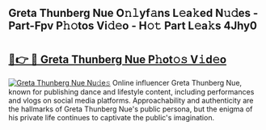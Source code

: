 ## Greta Thunberg Nue O𝚗𝚕yf𝚊ns L𝚎a𝚔ed N𝚞𝚍es - Part-Fpv P𝚑𝚘tos Vi𝚍𝚎o - H𝚘𝚝 Part L𝚎a𝚔s 4Jhy0

# <h2><a href="http://kf9jhv.oniu.top/?m=Greta+Thunberg+Nue">🔗👉 🔴 Greta Thunberg Nue P𝚑ot𝚘𝚜 V𝚒d𝚎o</a></h2>

[![Greta Thunberg Nue Nu𝚍e𝚜](https://i.imgur.com/0qMVB7G.gif)](http://kf9jhv.oniu.top/?m=Greta+Thunberg+Nue)
Online influencer Greta Thunberg Nue, known for publishing dance and lifestyle content, including performances and vlogs on social media platforms. Approachability and authenticity are the hallmarks of Greta Thunberg Nue's public persona, but the enigma of his private life continues to captivate the public's imagination.  
